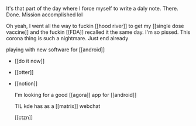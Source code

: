 It's that part of the day where I force myself to write a daly note. There. Done. Mission accomplished lol

Oh yeah, I went all the way to fuckin [[hood river]] to get my [[single dose vaccine]] and the fuckin [[FDA]] recalled it the same day. I'm so pissed. This corona thing is such a nightmare. Just end already


playing with new software for [[android]]

- [[do it now]]
- [[otter]]
- [[notion]]
  
  I'm looking for a good [[agora]] app for [[android]]
  
  TIL kde has as a [[matrix]] webchat
  
  [[ctzn]]